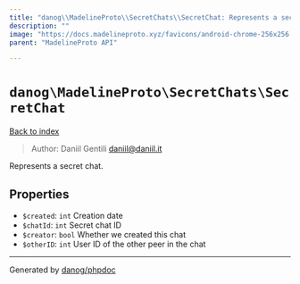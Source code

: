 ```yaml
---
title: "danog\\MadelineProto\\SecretChats\\SecretChat: Represents a secret chat."
description: ""
image: "https://docs.madelineproto.xyz/favicons/android-chrome-256x256.png"
parent: "MadelineProto API"

---
```

# `danog\MadelineProto\SecretChats\SecretChat`
[Back to index](../../../index.html)

> Author: Daniil Gentili <daniil@daniil.it>  
  

Represents a secret chat.  



## Properties
* `$created`: `int` Creation date
* `$chatId`: `int` Secret chat ID
* `$creator`: `bool` Whether we created this chat
* `$otherID`: `int` User ID of the other peer in the chat
---
Generated by [danog/phpdoc](https://phpdoc.daniil.it)
